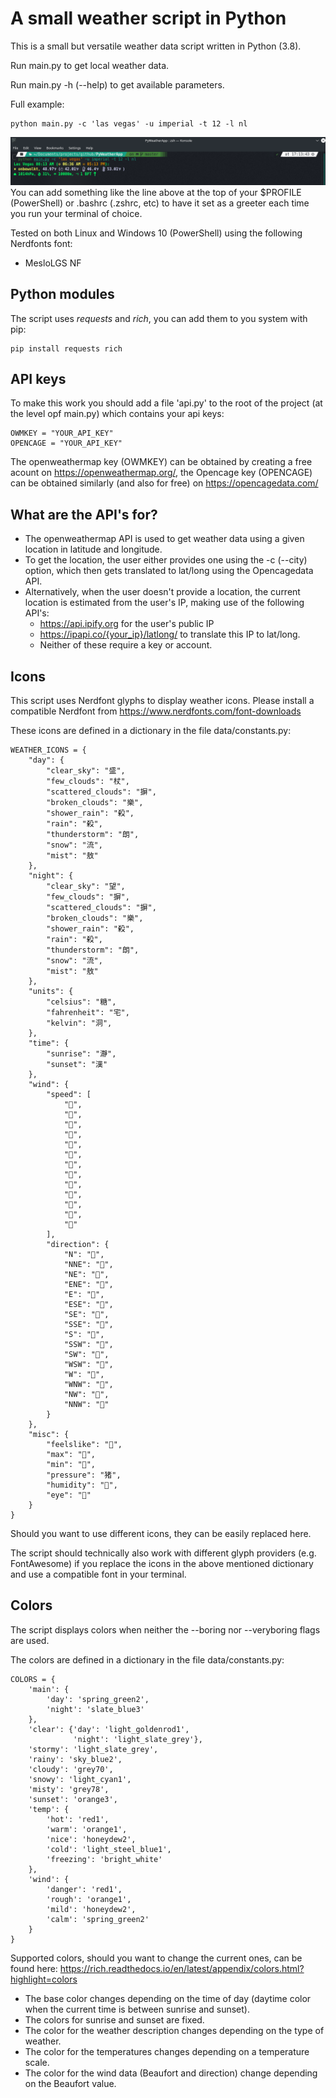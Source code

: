 # A small weather script in Python
This is a small but versatile weather data script written in Python (3.8).

Run main.py to get local weather data.

Run main.py -h (--help) to get available parameters.

Full example:
```
python main.py -c 'las vegas' -u imperial -t 12 -l nl
```
![screenshot on GNU/Linux Manjaro](/screenshots/screenshot1.png)
You can add something like the line above at the top of your $PROFILE (PowerShell) or .bashrc (.zshrc, etc) to have it set as a greeter each time you run your terminal of choice.

Tested on both Linux and Windows 10 (PowerShell) using the following Nerdfonts font:
- MesloLGS NF

## Python modules
The script uses *requests* and *rich*, you can add them to you system with pip:
```
pip install requests rich
```
## API keys
To make this work you should add a file 'api.py' to the root of the project (at the level opf main.py) which contains your api keys:
```
OWMKEY = "YOUR_API_KEY"
OPENCAGE = "YOUR_API_KEY"
```
The openweathermap key (OWMKEY) can be obtained by creating a free acount on https://openweathermap.org/, the Opencage key (OPENCAGE) can be obtained similarly (and also for free) on https://opencagedata.com/

## What are the API's for?
- The openweathermap API is used to get weather data using a given location in latitude and longitude.
- To get the location, the user either provides one using the -c (--city) option, which then gets translated to lat/long using the Opencagedata API.
- Alternatively, when the user doesn't provide a location, the current location is estimated from the user's IP, making use of the following API's:
  - https://api.ipify.org for the user's public IP
  - https://ipapi.co/{your_ip}/latlong/ to translate this IP to lat/long.
  - Neither of these require a key or account.

## Icons
This script uses Nerdfont glyphs to display weather icons. Please install a compatible Nerdfont from https://www.nerdfonts.com/font-downloads

These icons are defined in a dictionary in the file data/constants.py:
```
WEATHER_ICONS = {
    "day": {
        "clear_sky": "盛",
        "few_clouds": "杖",
        "scattered_clouds": "摒",
        "broken_clouds": "樂",
        "shower_rain": "殺",
        "rain": "殺",
        "thunderstorm": "朗",
        "snow": "流",
        "mist": "敖"
    },
    "night": {
        "clear_sky": "望",
        "few_clouds": "摒",
        "scattered_clouds": "摒",
        "broken_clouds": "樂",
        "shower_rain": "殺",
        "rain": "殺",
        "thunderstorm": "朗",
        "snow": "流",
        "mist": "敖"
    },
    "units": {
        "celsius": "糖",
        "fahrenheit": "宅",
        "kelvin": "洞",
    },
    "time": {
        "sunrise": "瀞",
        "sunset": "漢"
    },
    "wind": {
        "speed": [
            "",
            "",
            "",
            "",
            "",
            "",
            "",
            "",
            "",
            "",
            "",
            "",
            ""
        ],
        "direction": {
            "N": "",
            "NNE": "",
            "NE": "",
            "ENE": "",
            "E": "",
            "ESE": "",
            "SE": "",
            "SSE": "",
            "S": "",
            "SSW": "",
            "SW": "",
            "WSW": "",
            "W": "",
            "WNW": "",
            "NW": "",
            "NNW": ""
        }
    },
    "misc": {
        "feelslike": "",
        "max": "",
        "min": "",
        "pressure": "猪",
        "humidity": "",
        "eye": ""
    }
}
```
Should you want to use different icons, they can be easily replaced here.

The script should technically also work with different glyph providers (e.g. FontAwesome) if you replace the icons in the above mentioned dictionary and use a compatible font in your terminal.

## Colors
The script displays colors when neither the --boring nor --veryboring flags are used.

The colors are defined in a dictionary in the file data/constants.py:
```
COLORS = {
    'main': {
        'day': 'spring_green2',
        'night': 'slate_blue3'
    },
    'clear': {'day': 'light_goldenrod1',
              'night': 'light_slate_grey'},
    'stormy': 'light_slate_grey',
    'rainy': 'sky_blue2',
    'cloudy': 'grey70',
    'snowy': 'light_cyan1',
    'misty': 'grey78',
    'sunset': 'orange3',
    'temp': {
        'hot': 'red1',
        'warm': 'orange1',
        'nice': 'honeydew2',
        'cold': 'light_steel_blue1',
        'freezing': 'bright_white'
    },
    'wind': {
        'danger': 'red1',
        'rough': 'orange1',
        'mild': 'honeydew2',
        'calm': 'spring_green2'
    }
}
```
Supported colors, should you want to change the current ones, can be found here: https://rich.readthedocs.io/en/latest/appendix/colors.html?highlight=colors

- The base color changes depending on the time of day (daytime color when the current time is between sunrise and sunset).
- The colors for sunrise and sunset are fixed.
- The color for the weather description changes depending on the type of weather.
- The color for the temperatures changes depending on a temperature scale.
- The color for the wind data (Beaufort and direction) change depending on the Beaufort value.
